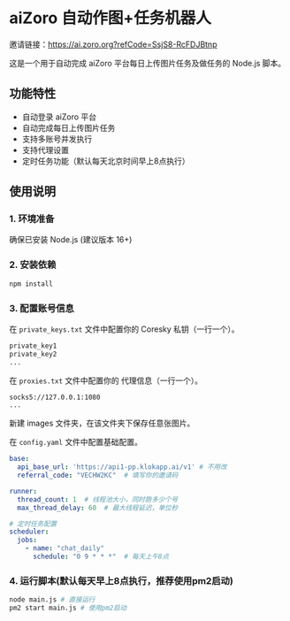 # aiZoro 自动作图+任务机器人

邀请链接：https://ai.zoro.org?refCode=SsjS8-RcFDJBtnp

这是一个用于自动完成 aiZoro 平台每日上传图片任务及做任务的 Node.js 脚本。

## 功能特性
- 自动登录 aiZoro 平台
- 自动完成每日上传图片任务
- 支持多账号并发执行
- 支持代理设置
- 定时任务功能（默认每天北京时间早上8点执行）

## 使用说明

### 1. 环境准备
确保已安装 Node.js (建议版本 16+)

### 2. 安装依赖
```bash
npm install
```

### 3. 配置账号信息
在 `private_keys.txt` 文件中配置你的 Coresky 私钥（一行一个）。
```txt
private_key1
private_key2
...
```

在 `proxies.txt` 文件中配置你的 代理信息（一行一个）。
```txt
socks5://127.0.0.1:1080
...
```

新建 images 文件夹，在该文件夹下保存任意张图片。

在 `config.yaml` 文件中配置基础配置。

```yaml
base:
  api_base_url: 'https://api1-pp.klokapp.ai/v1' # 不用改
  referral_code: "VECHW2KC"  # 填写你的邀请码

runner:
  thread_count: 1  # 线程池大小，同时跑多少个号
  max_thread_delay: 60  # 最大线程延迟，单位秒

# 定时任务配置
scheduler:
  jobs:
    - name: "chat_daily"
      schedule: "0 9 * * *"  # 每天上午8点
```


### 4. 运行脚本(默认每天早上8点执行，推荐使用pm2启动)
```bash
node main.js # 直接运行
pm2 start main.js # 使用pm2启动
```
